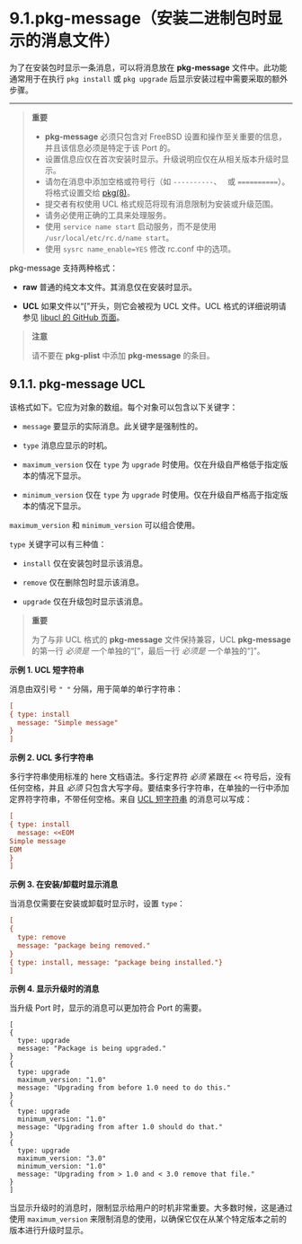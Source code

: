 # 9.1.pkg-message（安装二进制包时显示的消息文件）

为了在安装包时显示一条消息，可以将消息放在 **pkg-message** 文件中。此功能通常用于在执行 `pkg install` 或 `pkg upgrade` 后显示安装过程中需要采取的额外步骤。

---

>**重要**
>* **pkg-message** 必须只包含对 FreeBSD 设置和操作至关重要的信息，并且该信息必须是特定于该 Port 的。
>* 设置信息应仅在首次安装时显示。升级说明应仅在从相关版本升级时显示。
>* 请勿在消息中添加空格或符号行（如 `----------`、` ` 或 `==========`）。将格式设置交给 [pkg(8)](https://man.freebsd.org/cgi/man.cgi?query=pkg&sektion=8&format=html)。
>* 提交者有权使用 UCL 格式规范将现有消息限制为安装或升级范围。
>* 请务必使用正确的工具来处理服务。
>  * 使用 `service name start` 启动服务，而不是使用 `/usr/local/etc/rc.d/name start`。
>  * 使用 `sysrc name_enable=YES` 修改 rc.conf 中的选项。


pkg-message 支持两种格式：

* **raw**
  普通的纯文本文件。其消息仅在安装时显示。

* **UCL**
  如果文件以“\[”开头，则它会被视为 UCL 文件。UCL 格式的详细说明请参见 [libucl 的 GitHub 页面](https://github.com/vstakhov/libucl)。

>**注意**
>
>请不要在 **pkg-plist** 中添加 **pkg-message** 的条目。 


## 9.1.1. **pkg-message UCL**

该格式如下。它应为对象的数组。每个对象可以包含以下关键字：

* `message`
  要显示的实际消息。此关键字是强制性的。

* `type`
  消息应显示的时机。

* `maximum_version`
  仅在 `type` 为 `upgrade` 时使用。仅在升级自严格低于指定版本的情况下显示。

* `minimum_version`
  仅在 `type` 为 `upgrade` 时使用。仅在升级自严格高于指定版本的情况下显示。

`maximum_version` 和 `minimum_version` 可以组合使用。

`type` 关键字可以有三种值：

* `install`
  仅在安装包时显示该消息。

* `remove`
  仅在删除包时显示该消息。

* `upgrade`
  仅在升级包时显示该消息。


>**重要**
>
>为了与非 UCL 格式的 **pkg-message** 文件保持兼容，UCL **pkg-message** 的第一行 *必须是* 一个单独的“\[”，最后一行 *必须是* 一个单独的“]”。


**示例 1. UCL 短字符串**

消息由双引号 `" "` 分隔，用于简单的单行字符串：

```ini
[
{ type: install
  message: "Simple message"
}
]
```

**示例 2. UCL 多行字符串**

多行字符串使用标准的 here 文档语法。多行定界符 *必须* 紧跟在 `<<` 符号后，没有任何空格，并且 *必须* 只包含大写字母。要结束多行字符串，在单独的一行中添加定界符字符串，不带任何空格。来自 [UCL 短字符串](https://docs.freebsd.org/en/books/porters-handbook/pkg-files/#porting-message-ucl-short-ex) 的消息可以写成：

```ini
[
{ type: install
  message: <<EOM
Simple message
EOM
}
]
```

**示例 3. 在安装/卸载时显示消息**

当消息仅需要在安装或卸载时显示时，设置 `type`：

```ini
[
{
  type: remove
  message: "package being removed."
}
{ type: install, message: "package being installed."}
]
```

**示例 4. 显示升级时的消息**

当升级 Port 时，显示的消息可以更加符合 Port 的需要。

```
[
{
  type: upgrade
  message: "Package is being upgraded."
}
{
  type: upgrade
  maximum_version: "1.0"
  message: "Upgrading from before 1.0 need to do this."
}
{
  type: upgrade
  minimum_version: "1.0"
  message: "Upgrading from after 1.0 should do that."
}
{
  type: upgrade
  maximum_version: "3.0"
  minimum_version: "1.0"
  message: "Upgrading from > 1.0 and < 3.0 remove that file."
}
]
```


当显示升级时的消息时，限制显示给用户的时机非常重要。大多数时候，这是通过使用 `maximum_version` 来限制消息的使用，以确保它仅在从某个特定版本之前的版本进行升级时显示。
